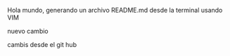 Hola mundo, generando un archivo README.md desde la terminal usando VIM

nuevo cambio

cambis desde el git hub
